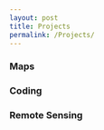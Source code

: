```yaml
---
layout: post
title: Projects
permalink: /Projects/
---
```

### Maps


### Coding


### Remote Sensing 
